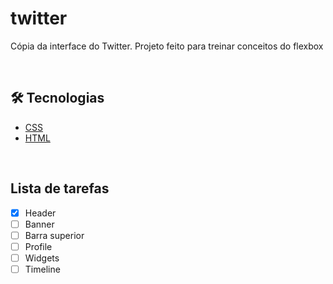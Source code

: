 # twitter

<!--- Descrição do Projeto-->
<p align="left">Cópia da interface do Twitter. Projeto feito para treinar conceitos do flexbox </p>
<br />

## 🛠 Tecnologias
- [CSS](https://developer.mozilla.org/pt-BR/docs/Web/CSS)
- [HTML](https://developer.mozilla.org/pt-BR/docs/Web/HTML)
<br />

## Lista de tarefas
- [x] Header
- [ ] Banner
- [ ] Barra superior
- [ ] Profile
- [ ] Widgets
- [ ] Timeline
